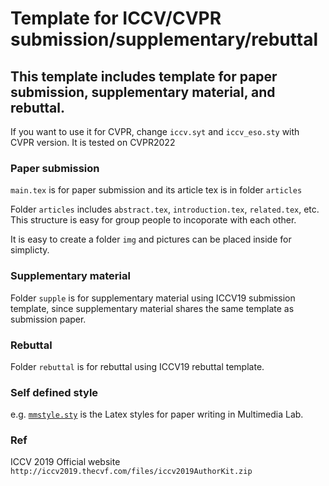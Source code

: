
# Template for ICCV/CVPR submission/supplementary/rebuttal  
## This template includes template for paper submission, supplementary material, and rebuttal. 
If you want to use it for CVPR, change ``iccv.syt`` and ``iccv_eso.sty`` with CVPR version. It is tested on CVPR2022

### Paper submission
``main.tex`` is for paper submission and its article tex is in folder ``articles`` 

Folder ``articles`` includes ``abstract.tex``, ``introduction.tex``, ``related.tex``, etc. This structure is easy for group people to incoporate with each other.

It is easy to create a folder ``img`` and pictures can be placed inside for simplicty.

### Supplementary material
Folder ``supple`` is for supplementary material using ICCV19 submission template, since supplementary material shares the same template as submission paper.

### Rebuttal
Folder ``rebuttal`` is for rebuttal using  ICCV19 rebuttal template.

### Self defined style
e.g. [``mmstyle.sty``](https://github.com/open-mmlab/mmstyles) is the Latex styles for paper writing in Multimedia Lab.

### Ref
ICCV 2019 Official website
``
http://iccv2019.thecvf.com/files/iccv2019AuthorKit.zip
``

